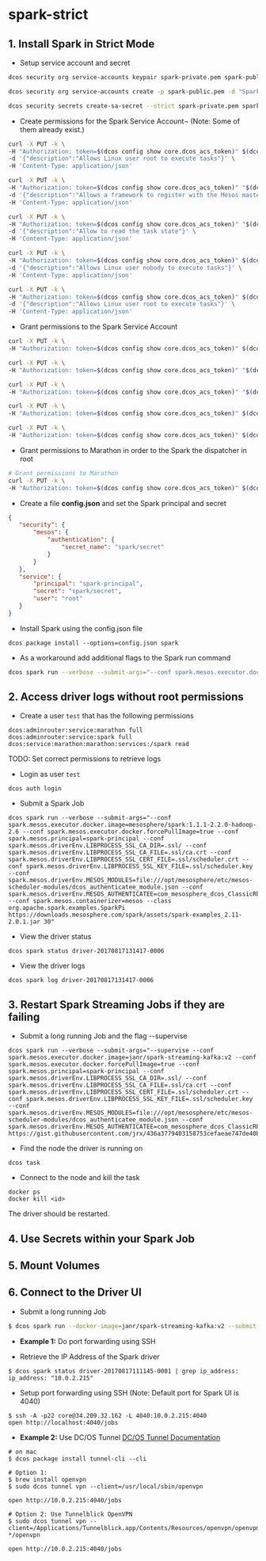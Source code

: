 # spark-strict

## 1. Install Spark in Strict Mode

- Setup service account and secret

```bash
dcos security org service-accounts keypair spark-private.pem spark-public.pem

dcos security org service-accounts create -p spark-public.pem -d "Spark service account" spark-principal

dcos security secrets create-sa-secret --strict spark-private.pem spark-principal spark/secret
```

- Create permissions for the Spark Service Account¬ (Note: Some of them already exist.)

```bash
curl -X PUT -k \
-H "Authorization: token=$(dcos config show core.dcos_acs_token)" $(dcos config show core.dcos_url)/acs/api/v1/acls/dcos:mesos:agent:task:user:root \
-d '{"description":"Allows Linux user root to execute tasks"}' \
-H 'Content-Type: application/json'

curl -X PUT -k \
-H "Authorization: token=$(dcos config show core.dcos_acs_token)" "$(dcos config show core.dcos_url)/acs/api/v1/acls/dcos:mesos:master:framework:role:*" \
-d '{"description":"Allows a framework to register with the Mesos master using the Mesos default role"}' \
-H 'Content-Type: application/json'

curl -X PUT -k \
-H "Authorization: token=$(dcos config show core.dcos_acs_token)" "$(dcos config show core.dcos_url)/acs/api/v1/acls/dcos:mesos:master:task:app_id:%252Fspark" \
-d '{"description":"Allow to read the task state"}' \
-H 'Content-Type: application/json'

curl -X PUT -k \
-H "Authorization: token=$(dcos config show core.dcos_acs_token)" $(dcos config show core.dcos_url)/acs/api/v1/acls/dcos:mesos:master:task:user:nobody \
-d '{"description":"Allows Linux user nobody to execute tasks"}' \
-H 'Content-Type: application/json'

curl -X PUT -k \
-H "Authorization: token=$(dcos config show core.dcos_acs_token)" $(dcos config show core.dcos_url)/acs/api/v1/acls/dcos:mesos:master:task:user:root \
-d '{"description":"Allows Linux user root to execute tasks"}' \
-H 'Content-Type: application/json'
```

- Grant permissions to the Spark Service Account

```bash
curl -X PUT -k \
-H "Authorization: token=$(dcos config show core.dcos_acs_token)" $(dcos config show core.dcos_url)/acs/api/v1/acls/dcos:mesos:agent:task:user:root/users/spark-principal/create

curl -X PUT -k \
-H "Authorization: token=$(dcos config show core.dcos_acs_token)" "$(dcos config show core.dcos_url)/acs/api/v1/acls/dcos:mesos:master:framework:role:*/users/spark-principal/create"

curl -X PUT -k \
-H "Authorization: token=$(dcos config show core.dcos_acs_token)" "$(dcos config show core.dcos_url)/acs/api/v1/acls/dcos:mesos:master:task:app_id:%252Fspark/users/spark-principal/create"

curl -X PUT -k \
-H "Authorization: token=$(dcos config show core.dcos_acs_token)" $(dcos config show core.dcos_url)/acs/api/v1/acls/dcos:mesos:master:task:user:nobody/users/spark-principal/create

curl -X PUT -k \
-H "Authorization: token=$(dcos config show core.dcos_acs_token)" $(dcos config show core.dcos_url)/acs/api/v1/acls/dcos:mesos:master:task:user:root/users/spark-principal/create

```

- Grant  permissions to Marathon in order to the Spark the dispatcher in root

```bash
# Grant permissions to Marathon
curl -X PUT -k \
-H "Authorization: token=$(dcos config show core.dcos_acs_token)" $(dcos config show core.dcos_url)/acs/api/v1/acls/dcos:mesos:master:task:user:root/users/dcos_marathon/create
```

- Create a file **config.json** and set the Spark principal and secret

```json
{
   "security": {
       "mesos": {
           "authentication": {
               "secret_name": "spark/secret"
           }
       }
   },
   "service": {
       "principal": "spark-principal",
       "secret": "spark/secret",
       "user": "root"
   }
}
```

- Install Spark using the config.json file

```
dcos package install --options=config.json spark
```

- As a workaround add additional flags to the Spark run command

```bash
dcos spark run --verbose --submit-args="--conf spark.mesos.executor.docker.image=mesosphere/spark:1.1.1-2.2.0-hadoop-2.6 --conf spark.mesos.executor.docker.forcePullImage=true --conf spark.mesos.principal=spark-principal --conf spark.mesos.driverEnv.LIBPROCESS_SSL_CA_DIR=.ssl/ --conf spark.mesos.driverEnv.LIBPROCESS_SSL_CA_FILE=.ssl/ca.crt --conf spark.mesos.driverEnv.LIBPROCESS_SSL_CERT_FILE=.ssl/scheduler.crt --conf spark.mesos.driverEnv.LIBPROCESS_SSL_KEY_FILE=.ssl/scheduler.key --conf spark.mesos.driverEnv.MESOS_MODULES=file:///opt/mesosphere/etc/mesos-scheduler-modules/dcos_authenticatee_module.json --conf spark.mesos.driverEnv.MESOS_AUTHENTICATEE=com_mesosphere_dcos_ClassicRPCAuthenticatee --conf spark.mesos.containerizer=mesos --class org.apache.spark.examples.SparkPi https://downloads.mesosphere.com/spark/assets/spark-examples_2.11-2.0.1.jar 30"
```

## 2. Access driver logs without root permissions

- Create a user `test` that has the following permissions

```
dcos:adminrouter:service:marathon full
dcos:adminrouter:service:spark full
dcos:service:marathon:marathon:services:/spark read
```

TODO: Set correct permissions to retrieve logs

- Login as user `test`

```
dcos auth login
```

- Submit a Spark Job

```
dcos spark run --verbose --submit-args="--conf spark.mesos.executor.docker.image=mesosphere/spark:1.1.1-2.2.0-hadoop-2.6 --conf spark.mesos.executor.docker.forcePullImage=true --conf spark.mesos.principal=spark-principal --conf spark.mesos.driverEnv.LIBPROCESS_SSL_CA_DIR=.ssl/ --conf spark.mesos.driverEnv.LIBPROCESS_SSL_CA_FILE=.ssl/ca.crt --conf spark.mesos.driverEnv.LIBPROCESS_SSL_CERT_FILE=.ssl/scheduler.crt --conf spark.mesos.driverEnv.LIBPROCESS_SSL_KEY_FILE=.ssl/scheduler.key --conf spark.mesos.driverEnv.MESOS_MODULES=file:///opt/mesosphere/etc/mesos-scheduler-modules/dcos_authenticatee_module.json --conf spark.mesos.driverEnv.MESOS_AUTHENTICATEE=com_mesosphere_dcos_ClassicRPCAuthenticatee --conf spark.mesos.containerizer=mesos --class org.apache.spark.examples.SparkPi https://downloads.mesosphere.com/spark/assets/spark-examples_2.11-2.0.1.jar 30"
```

- View the driver status

```
dcos spark status driver-20170817131417-0006
```

- View the driver logs

```
dcos spark log driver-20170817131417-0006
```

## 3. Restart Spark Streaming Jobs if they are failing

- Submit a long running Job and the flag --supervise

```
dcos spark run --verbose --submit-args="--supervise --conf spark.mesos.executor.docker.image=janr/spark-streaming-kafka:v2 --conf spark.mesos.executor.docker.forcePullImage=true --conf spark.mesos.principal=spark-principal --conf spark.mesos.driverEnv.LIBPROCESS_SSL_CA_DIR=.ssl/ --conf spark.mesos.driverEnv.LIBPROCESS_SSL_CA_FILE=.ssl/ca.crt --conf spark.mesos.driverEnv.LIBPROCESS_SSL_CERT_FILE=.ssl/scheduler.crt --conf spark.mesos.driverEnv.LIBPROCESS_SSL_KEY_FILE=.ssl/scheduler.key --conf spark.mesos.driverEnv.MESOS_MODULES=file:///opt/mesosphere/etc/mesos-scheduler-modules/dcos_authenticatee_module.json --conf spark.mesos.driverEnv.MESOS_AUTHENTICATEE=com_mesosphere_dcos_ClassicRPCAuthenticatee https://gist.githubusercontent.com/jrx/436a3779403158753cefaeae747de40b/raw/3e4725e7f28fca30baeb8aaaebc6189510799719/streamingWordCount.py"
```

- Find the node the driver is running on

```
dcos task
```

- Connect to the node and kill the task

```
docker ps
docker kill <id>
```

The driver should be restarted.

## 4. Use Secrets within your Spark Job

## 5. Mount Volumes

## 6. Connect to the Driver UI

 - Submit a long running Job

```bash
$ dcos spark run --docker-image=janr/spark-streaming-kafka:v2 --submit-args="https://gist.githubusercontent.com/jrx/436a3779403158753cefaeae747de40b/raw/3e4725e7f28fca30baeb8aaaebc6189510799719/streamingWordCount.py"
```

- **Example 1:** Do port forwarding using SSH

- Retrieve the IP Address of the Spark driver

```
$ dcos spark status driver-20170817111145-0001 | grep ip_address:
ip_address: "10.0.2.215"
```

- Setup port forwarding using SSH (Note: Default port for Spark UI is 4040)

```
$ ssh -A -p22 core@34.209.32.162 -L 4040:10.0.2.215:4040
open http://localhost:4040/jobs
```

- **Example 2:** Use DC/OS Tunnel
[DC/OS Tunnel Documentation](https://docs.mesosphere.com/1.9/developing-services/tunnel/)

```
# on mac
$ dcos package install tunnel-cli --cli

# Option 1:
$ brew install openvpn
$ sudo dcos tunnel vpn --client=/usr/local/sbin/openvpn

open http://10.0.2.215:4040/jobs

# Option 2: Use Tunnelblick OpenVPN
$ sudo dcos tunnel vpn --client=/Applications/Tunnelblick.app/Contents/Resources/openvpn/openvpn-*/openvpn

open http://10.0.2.215:4040/jobs
```
